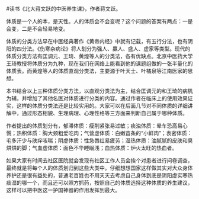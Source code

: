 #读书《北大蒋文跃的中医养生课》，作者蒋文跃。

体质是一个人的本，是天性。人的体质会不会变呢？这个问题的答案有两点：一是会变，二是不会轻易地变。

体质的分类方法早在中医经典著作《黄帝内经》中就有记载，有五行分法，也有阴阳的四分法。《伤寒杂病论》将人划分为强人、羸人、盛人、虚家等类型。现代的体质分类方法有匡调元、王琦、黄煌等人的分类法，各有优缺点。北京中医药大学王琦教授将体质分为九种，现在我们在网络上能看到他的课题组做的一张半量化的体质表。而黄煌等人的体质直观分类法，主要源于叶天士、叶橘泉等江南医家的思想。

本书结合以上三种体质分类方法，以直观分类法为主，结合匡调元的和王琦的病机为辅，并增加了其他名医对体质进行分类的内容。通过作者在临床上的使用效果证实，这样的体质分类法还是比较实用的。大家可以在后面几节对不同体质的详细讲解中，通过形态相貌、生理病理、心理性格等三方面来判断自己属于哪种体质。

作者提出的体质划分有，郁滞体质：瘦削紧张易过敏；痰浊体质：晕车恐高易心慌；热积体质：胸大颈粗爱吃肉；气营虚体质：白嫩苗条的“小鲜肉”；表密体质：毛多汗少与肤痒咳喘；阴虚体质：性急唇红易疲劳；湿热体质：油腻腻的皮肤和臭烘烘的脚；气血虚体质：面色不华睡眠浅；血热体质：炉火太旺的热血者。

如果大家有时间去社区医院就会发现有社区工作人员会挨个对患者进行问卷调查，最终就是将每个人的体质划归到这些大类中。仔细想想国家这样做其实对大众身体养护还是很有益处的，普通老百姓也不用天天去考虑自己身体到底是阴阳虚实寒热痰湿的哪一个，而且还可以照方抓药，按照自己的体质选择这种体质的养生建议，这样可以把中医这一护国神器的作用发挥到最大。